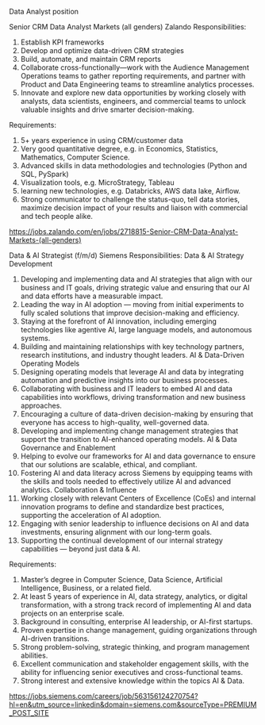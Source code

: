 Data Analyst position

Senior CRM Data Analyst Markets (all genders) 
Zalando
Responsibilities:
1. Establish KPI frameworks
2. Develop and optimize data-driven CRM strategies
3. Build, automate, and maintain CRM reports
4. Collaborate cross-functionally—work with the Audience Management Operations teams to gather reporting requirements, and partner with Product and Data Engineering teams to streamline analytics processes.
5. Innovate and explore new data opportunities by working closely with analysts, data scientists, engineers, and commercial teams to unlock valuable insights and drive smarter decision-making.

Requirements:
1. 5+ years experience in using CRM/customer data
2. Very good quantitative degree, e.g. in Economics, Statistics, Mathematics, Computer Science.
3. Advanced skills in data methodologies and technologies (Python and SQL, PySpark)
4. Visualization tools, e.g. MicroStrategy, Tableau
5. learning new technologies, e.g. Databricks, AWS data lake, Airflow.
6. Strong communicator to challenge the status-quo, tell data stories, maximize decision impact of your results and liaison with commercial and tech people alike.

https://jobs.zalando.com/en/jobs/2718815-Senior-CRM-Data-Analyst-Markets-(all-genders)

Data & AI Strategist (f/m/d)
Siemens
Responsibilities:
Data & AI Strategy Development
1. Developing and implementing data and AI strategies that align with our business and IT goals, driving strategic value and ensuring that our AI and data efforts have a measurable impact.
2. Leading the way in AI adoption — moving from initial experiments to fully scaled solutions that improve decision-making and efficiency.
3. Staying at the forefront of AI innovation, including emerging technologies like agentive AI, large language models, and autonomous systems.
4. Building and maintaining relationships with key technology partners, research institutions, and industry thought leaders.
AI & Data-Driven Operating Models 
6. Designing operating models that leverage AI and data by integrating automation and predictive insights into our business processes.
7. Collaborating with business and IT leaders to embed AI and data capabilities into workflows, driving transformation and new business approaches.
8. Encouraging a culture of data-driven decision-making by ensuring that everyone has access to high-quality, well-governed data.
9. Developing and implementing change management strategies that support the transition to AI-enhanced operating models.
AI & Data Governance and Enablement 
11. Helping to evolve our frameworks for AI and data governance to ensure that our solutions are scalable, ethical, and compliant.
12. Fostering AI and data literacy across Siemens by equipping teams with the skills and tools needed to effectively utilize AI and advanced analytics.
Collaboration & Influence 
14. Working closely with relevant Centers of Excellence (CoEs) and internal innovation programs to define and standardize best practices, supporting the acceleration of AI adoption.
15. Engaging with senior leadership to influence decisions on AI and data investments, ensuring alignment with our long-term goals.
16. Supporting the continual development of our internal strategy capabilities — beyond just data & AI.

Requirements:
1. Master’s degree in Computer Science, Data Science, Artificial Intelligence, Business, or a related field.
3. At least 5 years of experience in AI, data strategy, analytics, or digital transformation, with a strong track record of implementing AI and data projects on an enterprise scale. 
4. Background in consulting, enterprise AI leadership, or AI-first startups. 
5. Proven expertise in change management, guiding organizations through AI-driven transitions.
6. Strong problem-solving, strategic thinking, and program management abilities. 
7. Excellent communication and stakeholder engagement skills, with the ability for influencing senior executives and cross-functional teams.
8. Strong interest and extensive knowledge within the topics AI & Data.

https://jobs.siemens.com/careers/job/563156124270754?hl=en&utm_source=linkedin&domain=siemens.com&sourceType=PREMIUM_POST_SITE
